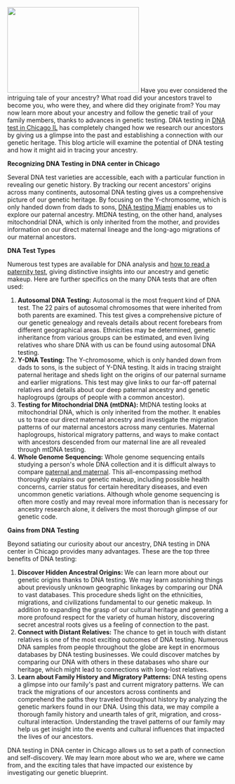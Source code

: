<span style="font-weight: 400;"><img class="size-medium wp-image-225 aligncenter" src="https://sqmclub-news.com/wp-content/uploads/2023/06/DNA-in-the-hand-MG-AdobeStock-124271232-1597x1039-1-300x195.jpeg" alt="" width="300" height="195" />
Have you ever considered the intriguing tale of your ancestry? What road did your ancestors travel to become you, who were they, and where did they originate from? You may now learn more about your ancestry and follow the genetic trail of your family members, thanks to advances in genetic testing. DNA testing in </span><a href="https://www.choicedna.com/dna-testing-location/chicago-il-dna-testing-lab"><span style="font-weight: 400;">DNA test in Chicago IL</span></a><span style="font-weight: 400;"> has completely changed how we research our ancestors by giving us a glimpse into the past and establishing a connection with our genetic heritage. This blog article will examine the potential of DNA testing and how it might aid in tracing your ancestry.</span>

<b>Recognizing DNA Testing in </b><b>DNA center in Chicago</b>

<span style="font-weight: 400;">Several DNA test varieties are accessible, each with a particular function in revealing our genetic history. By tracking our recent ancestors' origins across many continents, autosomal DNA testing gives us a comprehensive picture of our genetic heritage. By focusing on the Y-chromosome, which is only handed down from dads to sons, </span><a href="https://www.choicedna.com/dna-testing-location/miami-fl"><span style="font-weight: 400;">DNA testing Miami</span></a><span style="font-weight: 400;"> enables us to explore our paternal ancestry. MtDNA testing, on the other hand, analyses mitochondrial DNA, which is only inherited from the mother, and provides information on our direct maternal lineage and the long-ago migrations of our maternal ancestors. </span>

<b>DNA Test Types</b>

<span style="font-weight: 400;">Numerous test types are available for DNA analysis and </span><a href="https://www.choicedna.com/how-do-i-read-my-paternity-test/"><span style="font-weight: 400;">how to read a paternity test</span></a><span style="font-weight: 400;">,</span><span style="font-weight: 400;"> giving distinctive insights into our ancestry and genetic makeup. Here are further specifics on the many DNA tests that are often used:</span>
<ol>
 	<li><b> Autosomal DNA Testing:</b><span style="font-weight: 400;"> Autosomal is the most frequent kind of DNA test. The 22 pairs of autosomal chromosomes that were inherited from both parents are examined. This test gives a comprehensive picture of our genetic genealogy and reveals details about recent forebears from different geographical areas. Ethnicities may be determined, genetic inheritance from various groups can be estimated, and even living relatives who share DNA with us can be found using autosomal DNA testing.</span></li>
 	<li><b> Y-DNA Testing:</b><span style="font-weight: 400;"> The Y-chromosome, which is only handed down from dads to sons, is the subject of Y-DNA testing. It aids in tracing straight paternal heritage and sheds light on the origins of our paternal surname and earlier migrations. This test may give links to our far-off paternal relatives and details about our deep paternal ancestry and genetic haplogroups (groups of people with a common ancestor).</span></li>
 	<li><b> Testing for Mitochondrial DNA (mtDNA): </b><span style="font-weight: 400;">MtDNA testing looks at mitochondrial DNA, which is only inherited from the mother. It enables us to trace our direct maternal ancestry and investigate the migration patterns of our maternal ancestors across many centuries. Maternal haplogroups, historical migratory patterns, and ways to make contact with ancestors descended from our maternal line are all revealed through mtDNA testing.</span></li>
 	<li><b> Whole Genome Sequencing:</b><span style="font-weight: 400;"> Whole genome sequencing entails studying a person's whole DNA collection and it is difficult always to compare </span><a href="https://www.choicedna.com/exploring-the-difference-between-paternal-and-maternal/"><span style="font-weight: 400;">paternal and maternal</span></a><span style="font-weight: 400;">.</span><span style="font-weight: 400;"> This all-encompassing method thoroughly explains our genetic makeup, including possible health concerns, carrier status for certain hereditary diseases, and even uncommon genetic variations. Although whole genome sequencing is often more costly and may reveal more information than is necessary for ancestry research alone, it delivers the most thorough glimpse of our genetic code.</span></li>
</ol>
<b>Gains from DNA Testing</b>

<span style="font-weight: 400;">Beyond satiating our curiosity about our ancestry, DNA testing in </span><span style="font-weight: 400;">DNA center in Chicago</span><span style="font-weight: 400;"> provides many advantages. These are the top three benefits of DNA testing:</span>
<ol>
 	<li><b> Discover Hidden Ancestral Origins: </b><span style="font-weight: 400;">We can learn more about our genetic origins thanks to DNA testing. We may learn astonishing things about previously unknown geographic linkages by comparing our DNA to vast databases. This procedure sheds light on the ethnicities, migrations, and civilizations fundamental to our genetic makeup. In addition to expanding the grasp of our cultural heritage and generating a more profound respect for the variety of human history, discovering secret ancestral roots gives us a feeling of connection to the past.</span></li>
 	<li><b> Connect with Distant Relatives:</b><span style="font-weight: 400;"> The chance to get in touch with distant relatives is one of the most exciting outcomes of DNA testing. Numerous DNA samples from people throughout the globe are kept in enormous databases by DNA testing businesses. We could discover matches by comparing our DNA with others in these databases who share our heritage, which might lead to connections with long-lost relatives. </span></li>
 	<li><b> Learn about Family History and Migratory Patterns:</b><span style="font-weight: 400;"> DNA testing opens a glimpse into our family's past and current migratory patterns. We can track the migrations of our ancestors across continents and comprehend the paths they traveled throughout history by analyzing the genetic markers found in our DNA. Using this data, we may compile a thorough family history and unearth tales of grit, migration, and cross-cultural interaction. Understanding the travel patterns of our family may help us get insight into the events and cultural influences that impacted the lives of our ancestors.</span></li>
</ol>
<span style="font-weight: 400;">DNA testing in </span><span style="font-weight: 400;">DNA center in Chicago</span><span style="font-weight: 400;"> allows us to set a path of connection and self-discovery. We may learn more about who we are, where we came from, and the exciting tales that have impacted our existence by investigating our genetic blueprint.</span>
